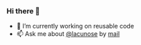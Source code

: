 ### Hi there 👋

- 🔭 I’m currently working on reusable code
- 📫 Ask me about [@lacunose](https://github.com/lacunose) by [mail](mailto:mooychelsy@gmail.com)
<!--
**chelsymooy/chelsymooy** is a ✨ _special_ ✨ repository because its `README.md` (this file) appears on your GitHub profile.

Here are some ideas to get you started:

- 🔭 I’m currently working on ...
- 🌱 I’m currently learning ...
- 👯 I’m looking to collaborate on ...
- 🤔 I’m looking for help with ...
- 💬 Ask me about ...
- 📫 How to reach me: ...
- 😄 Pronouns: ...
- ⚡ Fun fact: ...
-->
